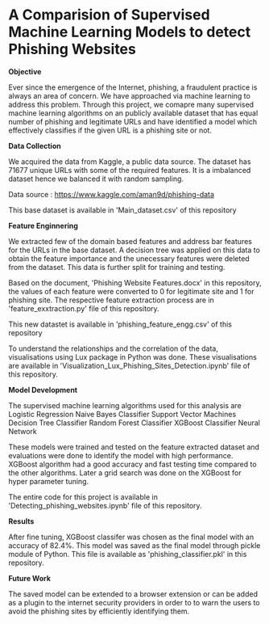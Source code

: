 # A Comparision of Supervised Machine Learning Models to detect Phishing Websites

**Objective**

Ever since the emergence of the Internet, phishing, a fraudulent practice is always an area of concern. We have approached via machine learning to address this problem. Through this project, we comapre many supervised machine learning algorithms on an publicly available dataset that has equal number of phishing and legitimate URLs and have identified a model which effectively classifies if the given URL is a phishing site or not.

**Data Collection**

We acquired the data from Kaggle, a public data source. The dataset has 71677 unique URLs with some of the required features. It is a imbalanced dataset hence we balanced it with random sampling.

Data source : https://www.kaggle.com/aman9d/phishing-data

This base dataset is available in 'Main_dataset.csv' of this repository

**Feature Enginnering**

We extracted few of the domain based features and address bar features for the URLs in the base dataset. A decision tree was applied on this data to obtain the feature importance and the unecessary features were deleted from the dataset. This data is further split for training and testing.

Based on the document, 'Phishing Website Features.docx' in this repository, the values of each feature were converted to 0 for legitimate site and 1 for phishing site. The respective feature extraction process are in 'feature_exxtraction.py' file of this repository.

This new datastet is available in 'phishing_feature_engg.csv' of this repository

To understand the relationships and the correlation of the data, visualisations using Lux package in Python was done. These visualisations are available in 'Visualization_Lux_Phishing_Sites_Detection.ipynb' file of this repository.

**Model Development**

The supervised machine learning algorithms used for this analysis are
Logistic Regression
Naive Bayes Classifier
Support Vector Machines
Decision Tree Classifier
Random Forest Classifier
XGBoost Classifier
Neural Network

These models were trained and tested on the feature extracted dataset and evaluations were done to identify the model with high performance. XGBoost algorithm had a good accuracy and fast testing time compared to the other algorithms. Later a grid search was done on the XGBoost for hyper parameter tuning.

The entire code for this project is available in 'Detecting_phishing_websites.ipynb' file of this repository.

**Results**

After fine tuning, XGBoost classifer was chosen as the final model with an accuracy of 82.4%. This model was saved as the final model through pickle module of Python. This file is available as 'phishing_classifier.pkl' in this repository.

**Future Work**

The saved model can be extended to a browser extension or can be added as a plugin to the internet security providers in order to to warn the users to avoid the phishing sites by efficiently identifying them.
